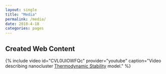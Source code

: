 ```yaml
---
layout: single
title: "Media"
permalink: /media/
date: 2018-4-18
categories: pages
---
```

## Created Web Content
{% include video id="CVL0UlOWFQc" provider="youtube" caption="Video describing nanocluster [Thermodynamic Stability](https://www.nature.com/articles/ncomms15988) model." %}
